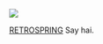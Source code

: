 ![](https://files.catbox.moe/8mjgbc.png)

 [RETROSPRING](https://retrospring.net/@saihate) Say hai.
